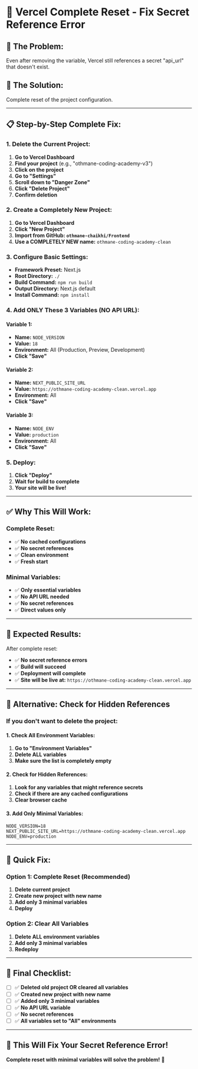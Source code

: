 # 🔧 Vercel Complete Reset - Fix Secret Reference Error

## 🚨 **The Problem:**
Even after removing the variable, Vercel still references a secret "api_url" that doesn't exist.

## 🔧 **The Solution:**
Complete reset of the project configuration.

---

## 📋 **Step-by-Step Complete Fix:**

### **1. Delete the Current Project:**
1. **Go to Vercel Dashboard**
2. **Find your project** (e.g., "othmane-coding-academy-v3")
3. **Click on the project**
4. **Go to "Settings"**
5. **Scroll down to "Danger Zone"**
6. **Click "Delete Project"**
7. **Confirm deletion**

### **2. Create a Completely New Project:**
1. **Go to Vercel Dashboard**
2. **Click "New Project"**
3. **Import from GitHub: `othmane-chaikhi/Frontend`**
4. **Use a COMPLETELY NEW name:** `othmane-coding-academy-clean`

### **3. Configure Basic Settings:**
- **Framework Preset:** Next.js
- **Root Directory:** `./`
- **Build Command:** `npm run build`
- **Output Directory:** Next.js default
- **Install Command:** `npm install`

### **4. Add ONLY These 3 Variables (NO API URL):**

#### **Variable 1:**
- **Name:** `NODE_VERSION`
- **Value:** `18`
- **Environment:** All (Production, Preview, Development)
- **Click "Save"**

#### **Variable 2:**
- **Name:** `NEXT_PUBLIC_SITE_URL`
- **Value:** `https://othmane-coding-academy-clean.vercel.app`
- **Environment:** All
- **Click "Save"**

#### **Variable 3:**
- **Name:** `NODE_ENV`
- **Value:** `production`
- **Environment:** All
- **Click "Save"**

### **5. Deploy:**
1. **Click "Deploy"**
2. **Wait for build to complete**
3. **Your site will be live!**

---

## ✅ **Why This Will Work:**

### **Complete Reset:**
- ✅ **No cached configurations**
- ✅ **No secret references**
- ✅ **Clean environment**
- ✅ **Fresh start**

### **Minimal Variables:**
- ✅ **Only essential variables**
- ✅ **No API URL needed**
- ✅ **No secret references**
- ✅ **Direct values only**

---

## 🎯 **Expected Results:**

After complete reset:
- ✅ **No secret reference errors**
- ✅ **Build will succeed**
- ✅ **Deployment will complete**
- ✅ **Site will be live at:** `https://othmane-coding-academy-clean.vercel.app`

---

## 🔧 **Alternative: Check for Hidden References**

### **If you don't want to delete the project:**

#### **1. Check All Environment Variables:**
1. **Go to "Environment Variables"**
2. **Delete ALL variables**
3. **Make sure the list is completely empty**

#### **2. Check for Hidden References:**
1. **Look for any variables that might reference secrets**
2. **Check if there are any cached configurations**
3. **Clear browser cache**

#### **3. Add Only Minimal Variables:**
```
NODE_VERSION=18
NEXT_PUBLIC_SITE_URL=https://othmane-coding-academy-clean.vercel.app
NODE_ENV=production
```

---

## 🚀 **Quick Fix:**

### **Option 1: Complete Reset (Recommended)**
1. **Delete current project**
2. **Create new project with new name**
3. **Add only 3 minimal variables**
4. **Deploy**

### **Option 2: Clear All Variables**
1. **Delete ALL environment variables**
2. **Add only 3 minimal variables**
3. **Redeploy**

---

## 🎯 **Final Checklist:**

- [ ] ✅ **Deleted old project OR cleared all variables**
- [ ] ✅ **Created new project with new name**
- [ ] ✅ **Added only 3 minimal variables**
- [ ] ✅ **No API URL variable**
- [ ] ✅ **No secret references**
- [ ] ✅ **All variables set to "All" environments**

---

## 🚀 **This Will Fix Your Secret Reference Error!**

**Complete reset with minimal variables will solve the problem!** 🎉
